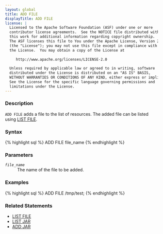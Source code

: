 ```yaml
---
layout: global
title: ADD FILE
displayTitle: ADD FILE
license: |
  Licensed to the Apache Software Foundation (ASF) under one or more
  contributor license agreements.  See the NOTICE file distributed with
  this work for additional information regarding copyright ownership.
  The ASF licenses this file to You under the Apache License, Version 2.0
  (the "License"); you may not use this file except in compliance with
  the License.  You may obtain a copy of the License at
 
     http://www.apache.org/licenses/LICENSE-2.0
 
  Unless required by applicable law or agreed to in writing, software
  distributed under the License is distributed on an "AS IS" BASIS,
  WITHOUT WARRANTIES OR CONDITIONS OF ANY KIND, either express or implied.
  See the License for the specific language governing permissions and
  limitations under the License.
---
```


### Description
`ADD FILE` adds a file to the list of resources. The added file can be listed using [LIST FILE](sql-ref-syntax-aux-resource-mgmt-list-file.html).

### Syntax
{% highlight sql %}
ADD FILE file_name
{% endhighlight %}

### Parameters
<dl>
 <dt><code><em>file_name</em></code></dt>
 <dd>The name of the file to be added.</dd>
</dl>

### Examples
{% highlight sql %}
ADD FILE /tmp/test;
{% endhighlight %}

### Related Statements
 * [LIST FILE](sql-ref-syntax-aux-resource-mgmt-list-file.html)
 * [LIST JAR](sql-ref-syntax-aux-resource-mgmt-list-jar.html)
 * [ADD JAR](sql-ref-syntax-aux-resource-mgmt-add-jar.html)

